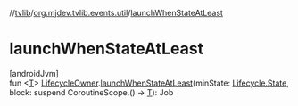 //[tvlib](../../index.md)/[org.mjdev.tvlib.events.util](index.md)/[launchWhenStateAtLeast](launch-when-state-at-least.md)

# launchWhenStateAtLeast

[androidJvm]\
fun &lt;[T](launch-when-state-at-least.md)&gt; [LifecycleOwner](https://developer.android.com/reference/kotlin/androidx/lifecycle/LifecycleOwner.html).[launchWhenStateAtLeast](launch-when-state-at-least.md)(minState: [Lifecycle.State](https://developer.android.com/reference/kotlin/androidx/lifecycle/Lifecycle.State.html), block: suspend CoroutineScope.() -&gt; [T](launch-when-state-at-least.md)): Job
